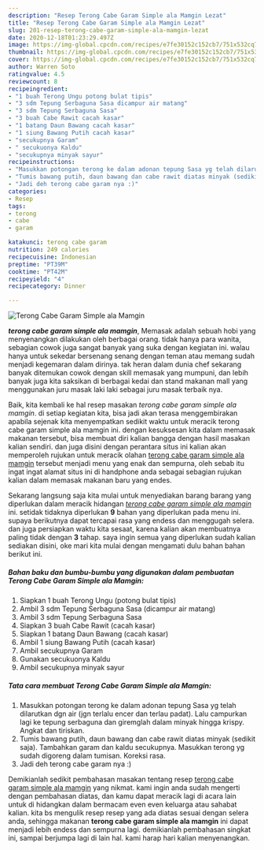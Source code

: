 ```yaml
---
description: "Resep Terong Cabe Garam Simple ala Mamgin Lezat"
title: "Resep Terong Cabe Garam Simple ala Mamgin Lezat"
slug: 201-resep-terong-cabe-garam-simple-ala-mamgin-lezat
date: 2020-12-18T01:23:29.497Z
image: https://img-global.cpcdn.com/recipes/e7fe30152c152cb7/751x532cq70/terong-cabe-garam-simple-ala-mamgin-foto-resep-utama.jpg
thumbnail: https://img-global.cpcdn.com/recipes/e7fe30152c152cb7/751x532cq70/terong-cabe-garam-simple-ala-mamgin-foto-resep-utama.jpg
cover: https://img-global.cpcdn.com/recipes/e7fe30152c152cb7/751x532cq70/terong-cabe-garam-simple-ala-mamgin-foto-resep-utama.jpg
author: Warren Soto
ratingvalue: 4.5
reviewcount: 8
recipeingredient:
- "1 buah Terong Ungu potong bulat tipis"
- "3 sdm Tepung Serbaguna Sasa dicampur air matang"
- "3 sdm Tepung Serbaguna Sasa"
- "3 buah Cabe Rawit cacah kasar"
- "1 batang Daun Bawang cacah kasar"
- "1 siung Bawang Putih cacah kasar"
- "secukupnya Garam"
- " secukuonya Kaldu"
- "secukupnya minyak sayur"
recipeinstructions:
- "Masukkan potongan terong ke dalam adonan tepung Sasa yg telah dilarutkan dgn air (jgn terlalu encer dan terlau padat). Lalu campurkan lagi ke tepung serbaguna dan giremglah dalam minyak hingga krispy. Angkat dan tiriskan."
- "Tumis bawang putih, daun bawang dan cabe rawit diatas minyak (sedikit saja). Tambahkan garam dan kaldu secukupnya. Masukkan terong yg sudah digoreng dalam tumisan. Koreksi rasa."
- "Jadi deh terong cabe garam nya :)"
categories:
- Resep
tags:
- terong
- cabe
- garam

katakunci: terong cabe garam 
nutrition: 249 calories
recipecuisine: Indonesian
preptime: "PT39M"
cooktime: "PT42M"
recipeyield: "4"
recipecategory: Dinner

---
```



![Terong Cabe Garam Simple ala Mamgin](https://img-global.cpcdn.com/recipes/e7fe30152c152cb7/751x532cq70/terong-cabe-garam-simple-ala-mamgin-foto-resep-utama.jpg)

<b><i>terong cabe garam simple ala mamgin</i></b>, Memasak adalah sebuah hobi yang menyenangkan dilakukan oleh berbagai orang. tidak hanya para wanita, sebagian cowok juga sangat banyak yang suka dengan kegiatan ini. walau hanya untuk sekedar bersenang senang dengan teman atau memang sudah menjadi kegemaran dalam dirinya. tak heran dalam dunia chef sekarang banyak ditemukan cowok dengan skill memasak yang mumpuni, dan lebih banyak juga kita saksikan di berbagai kedai dan stand makanan mall yang menggunakan juru masak laki laki sebagai juru masak terbaik nya.



Baik, kita kembali ke hal resep masakan <i>terong cabe garam simple ala mamgin</i>. di setiap kegiatan kita, bisa jadi akan terasa menggembirakan apabila sejenak kita menyempatkan sedikit waktu untuk meracik terong cabe garam simple ala mamgin ini. dengan kesuksesan kita dalam memasak makanan tersebut, bisa membuat diri kalian bangga dengan hasil masakan kalian sendiri. dan juga disini dengan perantara situs ini kalian akan memperoleh rujukan untuk meracik olahan <u>terong cabe garam simple ala mamgin</u> tersebut menjadi menu yang enak dan sempurna, oleh sebab itu ingat ingat alamat situs ini di handphone anda sebagai sebagian rujukan kalian dalam memasak makanan baru yang endes.


Sekarang langsung saja kita mulai untuk menyediakan barang barang yang diperlukan dalam meracik hidangan <u><i>terong cabe garam simple ala mamgin</i></u> ini. setidak tidaknya diperlukan <b>9</b> bahan yang diperlukan pada menu ini. supaya berikutnya dapat tercapai rasa yang endess dan menggugah selera. dan juga persiapkan waktu kita sesaat, karena kalian akan membuatnya paling tidak dengan <b>3</b> tahap. saya ingin semua yang diperlukan sudah kalian sediakan disini, oke mari kita mulai dengan mengamati dulu bahan bahan berikut ini.

<!--inarticleads1-->

##### Bahan baku dan bumbu-bumbu yang digunakan dalam pembuatan Terong Cabe Garam Simple ala Mamgin:

1. Siapkan 1 buah Terong Ungu (potong bulat tipis)
1. Ambil 3 sdm Tepung Serbaguna Sasa (dicampur air matang)
1. Ambil 3 sdm Tepung Serbaguna Sasa
1. Siapkan 3 buah Cabe Rawit (cacah kasar)
1. Siapkan 1 batang Daun Bawang (cacah kasar)
1. Ambil 1 siung Bawang Putih (cacah kasar)
1. Ambil secukupnya Garam
1. Gunakan  secukuonya Kaldu
1. Ambil secukupnya minyak sayur




<!--inarticleads2-->

##### Tata cara membuat Terong Cabe Garam Simple ala Mamgin:

1. Masukkan potongan terong ke dalam adonan tepung Sasa yg telah dilarutkan dgn air (jgn terlalu encer dan terlau padat). Lalu campurkan lagi ke tepung serbaguna dan giremglah dalam minyak hingga krispy. Angkat dan tiriskan.
1. Tumis bawang putih, daun bawang dan cabe rawit diatas minyak (sedikit saja). Tambahkan garam dan kaldu secukupnya. Masukkan terong yg sudah digoreng dalam tumisan. Koreksi rasa.
1. Jadi deh terong cabe garam nya :)




Demikianlah sedikit pembahasan masakan tentang resep <u>terong cabe garam simple ala mamgin</u> yang nikmat. kami ingin anda sudah mengerti dengan pembahasan diatas, dan kamu dapat meracik lagi di acara lain untuk di hidangkan dalam bermacam even even keluarga atau sahabat kalian. kita bs mengulik resep resep yang ada diatas sesuai dengan selera anda, sehingga makanan <b>terong cabe garam simple ala mamgin</b> ini dapat menjadi lebih endess dan sempurna lagi. demikianlah pembahasan singkat ini, sampai berjumpa lagi di lain hal. kami harap hari kalian menyenangkan.
